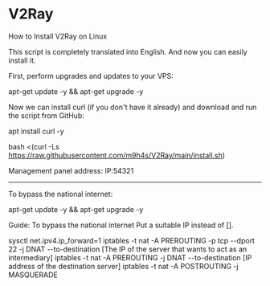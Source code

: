 # V2Ray
How to Install V2Ray on Linux


This script is completely translated into English. And now you can easily install it.


First, perform upgrades and updates to your VPS:

apt-get update -y && apt-get upgrade -y



Now we can install curl (if you don't have it already) and download and run the script from GitHub:

apt install curl -y

bash <(curl -Ls https://raw.githubusercontent.com/m9h4s/V2Ray/main/install.sh)

Management panel address:
IP:54321


-------------------------------------


To bypass the national internet:

apt-get update -y && apt-get upgrade -y



Guide:
To bypass the national internet
Put a suitable IP instead of [].


sysctl net.ipv4.ip_forward=1
iptables -t nat -A PREROUTING -p tcp --dport 22 -j DNAT --to-destination [The IP of the server that wants to act as an intermediary]
iptables -t nat -A PREROUTING -j DNAT --to-destination [IP address of the destination server]
iptables -t nat -A POSTROUTING -j MASQUERADE

